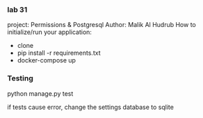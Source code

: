 ### lab 31
project: Permissions & Postgresql
Author: Malik Al Hudrub
How to initialize/run your application:

+ clone 
+ pip install -r requirements.txt
+ docker-compose up

### Testing 

python manage.py test

if tests cause error, change the settings database to sqlite
